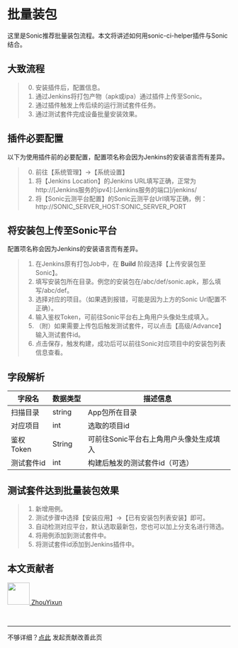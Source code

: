 # 批量装包

这里是Sonic推荐批量装包流程。本文将讲述如何用sonic-ci-helper插件与Sonic结合。

## 大致流程
> 0. 安装插件后，配置信息。
> 1. 通过Jenkins将打包产物（apk或ipa）通过插件上传至Sonic。
> 2. 通过插件触发上传后续的运行测试套件任务。
> 3. 通过测试套件完成设备批量安装效果。
 
## 插件必要配置
以下为使用插件前的必要配置，配置项名称会因为Jenkins的安装语言而有差异。

> 0. 前往【系统管理】->【系统设置】
> 1. 将【Jenkins Location】的Jenkins URL填写正确，正常为 http://[Jenkins服务的ipv4]:[Jenkins服务的端口]/jenkins/
> 2. 将【Sonic云测平台配置】的Sonic云测平台Url填写正确，例：http://SONIC_SERVER_HOST:SONIC_SERVER_PORT

## 将安装包上传至Sonic平台
配置项名称会因为Jenkins的安装语言而有差异。

> 1. 在Jenkins原有打包Job中，在 **Build** 阶段选择【上传安装包至Sonic】。
> 2. 填写安装包所在目录。例您的安装包在/abc/def/sonic.apk，那么填写/abc/def。
> 3. 选择对应的项目。（如果遇到报错，可能是因为上方的Sonic Url配置不正确）。
> 4. 输入鉴权Token，可前往Sonic平台右上角用户头像处生成填入。
> 5. （附）如果需要上传包后触发测试套件，可以点击【高级/Advance】输入测试套件id。
> 6. 点击保存，触发构建，成功后可以前往Sonic对应项目中的安装包列表信息查看。

## 字段解析
 | 字段名  | 数据类型 | 描述信息 |
|  ----  | ----  | ---- | 
| 扫描目录  |string | App包所在目录  |
| 对应项目  | int | 选取的项目id  |
| 鉴权Token | String | 可前往Sonic平台右上角用户头像处生成填入  |
| 测试套件id | int | 构建后触发的测试套件id（可选） |

## 测试套件达到批量装包效果
> 1. 新增用例。
> 2. 测试步骤中选择【安装应用】->【已有安装包列表安装】即可。
> 3. 自动检测对应平台，默认选取最新包，您也可以加上分支名进行筛选。
> 4. 将用例添加到测试套件中。
> 5. 将测试套件id添加到Jenkins插件中。

## 本文贡献者
<div class="cont">
<a href="https://github.com/ZhouYixun" target="_blank">
<img src="https://avatars.githubusercontent.com/u/56339314?v=4" width="50"/>
<span>ZhouYixun</span>
</a>
</div>


&nbsp;
&nbsp;
***
不够详细？[点此](https://github.com/SonicCloudOrg/sonic-offical-website/edit/main/src/markdown/sch/sch-upload.md) 发起贡献改善此页